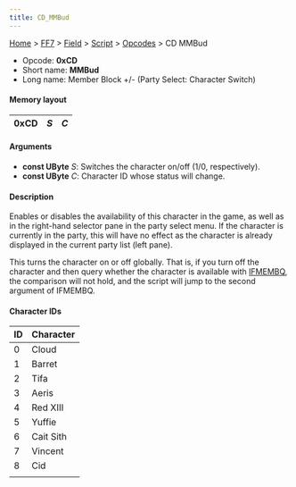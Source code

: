 ```yaml
---
title: CD_MMBud
---
```


[Home](../../../../Main_Page.md) > [FF7](../../../../FF7.md) > [Field](../../../Field.md) > [Script](../../Script.md) > [Opcodes](../Opcodes.md) > CD MMBud

-   Opcode: **0xCD**
-   Short name: **MMBud**
-   Long name: Member Block +/- (Party Select: Character Switch)

#### Memory layout

| 0xCD | *S* | *C* |
|------|-----|-----|

#### Arguments

-   **const UByte** *S*: Switches the character on/off (1/0, respectively).
-   **const UByte** *C*: Character ID whose status will change.

#### Description

Enables or disables the availability of this character in the game, as well as in the right-hand selector pane in the party select menu. If the character is currently in the party, this will have no effect as the character is already displayed in the current party list (left pane).

This turns the character on or off globally. That is, if you turn off the character and then query whether the character is available with [IFMEMBQ](CC_IFMEMBQ.md), the comparison will not hold, and the script will jump to the second argument of IFMEMBQ.

#### Character IDs

| ID  | Character |
|-----|-----------|
| 0   | Cloud     |
| 1   | Barret    |
| 2   | Tifa      |
| 3   | Aeris     |
| 4   | Red XIII  |
| 5   | Yuffie    |
| 6   | Cait Sith |
| 7   | Vincent   |
| 8   | Cid       |
|     |           |
